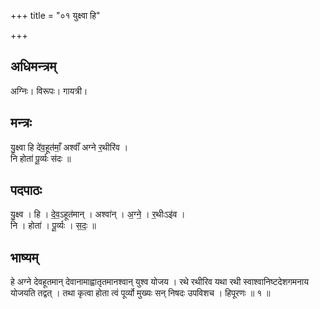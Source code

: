 +++
title = "०१ युक्ष्वा हि"

+++
## अधिमन्त्रम्
अग्निः। विरूपः। गायत्री।

## मन्त्रः
यु॒क्ष्वा हि दे॑व॒हूत॑माँ॒ अश्वाँ॑ अग्ने र॒थीरि॑व ।  
नि होता॑ पू॒र्व्यः स॑दः ॥

## पदपाठः
यु॒क्ष्व । हि । दे॒व॒ऽहूत॑मान् । अश्वा॑न् । अ॒ग्ने॒ । र॒थीःऽइ॑व ।  
नि । होता॑ । पू॒र्व्यः । स॒दः॒ ॥

## भाष्यम्
हे अग्ने देवहूतमान् देवानामाह्वातृतमानश्वान् युश्व योजय । रथे रथीरिव यथा रथी स्वाश्वानिष्टदेशगमनाय योजयति तद्वत् । तथा कृत्वा होता त्वं पूर्व्यो मुख्यः सन् निषदः उपविशच । हिपूरणः ॥ १ ॥